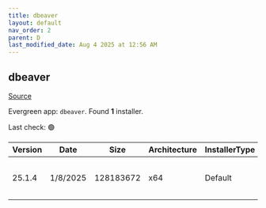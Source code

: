 ```yaml
---
title: dbeaver
layout: default
nav_order: 2
parent: D
last_modified_date: Aug 4 2025 at 12:56 AM
---
```


## dbeaver

[Source](https://github.com/dbeaver/dbeaver)

Evergreen app: `dbeaver`. Found **1** installer.

Last check: 🟢

| Version | Date     | Size      | Architecture | InstallerType | Type | URI                                                                                                                                                                                              |
| ------- | -------- | --------- | ------------ | ------------- | ---- | ------------------------------------------------------------------------------------------------------------------------------------------------------------------------------------------------ |
| 25.1.4  | 1/8/2025 | 128183672 | x64          | Default       | exe  | [https://github.com/dbeaver/dbeaver/releases/download/25.1.4/dbeaver-ce-25.1.4-x86_64-setup.exe](https://github.com/dbeaver/dbeaver/releases/download/25.1.4/dbeaver-ce-25.1.4-x86_64-setup.exe) |
